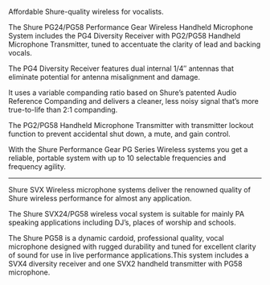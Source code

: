 Affordable Shure-quality wireless for vocalists.

The Shure PG24/PG58 Performance Gear Wireless Handheld Microphone System includes the PG4 Diversity Receiver with PG2/PG58 Handheld Microphone Transmitter, tuned to accentuate the clarity of lead and backing vocals.

The PG4 Diversity Receiver features dual internal 1/4″ antennas that eliminate potential for antenna misalignment and damage. 

It uses a variable companding ratio based on Shure’s patented Audio Reference Companding and delivers a cleaner, less noisy signal that’s more true-to-life than 2:1 companding.

The PG2/PG58 Handheld Microphone Transmitter with transmitter lockout function to prevent accidental shut down, a mute, and gain control.

With the Shure Performance Gear PG Series Wireless systems you get a reliable, portable system with up to 10 selectable frequencies and frequency agility.

---

Shure SVX Wireless microphone systems deliver the renowned quality of Shure wireless performance for almost any application.

The Shure SVX24/PG58 wireless vocal system is suitable for mainly PA speaking applications including DJ’s, places of worship and schools.

The Shure PG58 is a dynamic cardoid, professional quality, vocal microphone designed with rugged durability and tuned for excellent clarity of sound for use in live performance applications.This system includes a SVX4 diversity receiver and one SVX2 handheld transmitter with PG58 microphone.

